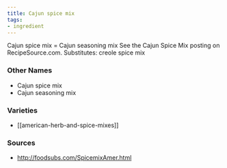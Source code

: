 ```yaml
---
title: Cajun spice mix
tags:
- ingredient
---
```

Cajun spice mix = Cajun seasoning mix See the Cajun Spice Mix posting on RecipeSource.com. Substitutes: creole spice mix

### Other Names

* Cajun spice mix
* Cajun seasoning mix

### Varieties

* [[american-herb-and-spice-mixes]]

### Sources
* http://foodsubs.com/SpicemixAmer.html
